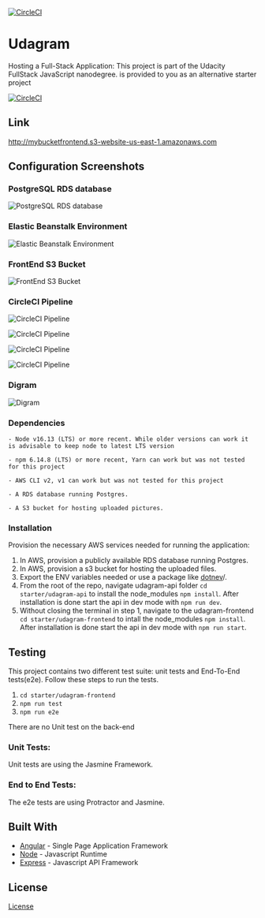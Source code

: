 
[![CircleCI](https://circleci.com/<VCS>/<ORG_NAME>/<PROJECT_NAME>.svg?style=svg&circle-token=<YOUR_STATUS_API_TOKEN>)](<LINK>)

# Udagram
Hosting a Full-Stack Application: 
This project is part of the Udacity FullStack JavaScript nanodegree. is provided to you as an alternative starter project 

[![CircleCI](https://circleci.com/gh/SarahNaif/AWS_Udagram.svg?style=shield&circle-token=3a60df13122e7128fbfa3bc502651a3ab150bee1)](<LINK>)

## Link 
http://mybucketfrontend.s3-website-us-east-1.amazonaws.com

## Configuration Screenshots


### PostgreSQL RDS database

![PostgreSQL RDS database](./documentation/images/DB-RDS.png)


### Elastic Beanstalk Environment

![Elastic Beanstalk Environment](./documentation/images/EB-health.png)

### FrontEnd S3 Bucket

![FrontEnd S3 Bucket](./documentation/images/S3-bucket.png)

### CircleCI Pipeline

![CircleCI Pipeline](./documentation/images/pipeline-1.png)

![CircleCI Pipeline](./documentation/images/Pipeline.png)

![CircleCI Pipeline](./documentation/images/pipeline-ENV.png)

![CircleCI Pipeline](./documentation/images/pipeline-structure.png)

### Digram

![Digram](./documentation/images/digram.png)




### Dependencies

```
- Node v16.13 (LTS) or more recent. While older versions can work it is advisable to keep node to latest LTS version

- npm 6.14.8 (LTS) or more recent, Yarn can work but was not tested for this project

- AWS CLI v2, v1 can work but was not tested for this project

- A RDS database running Postgres.

- A S3 bucket for hosting uploaded pictures.

```

### Installation

Provision the necessary AWS services needed for running the application:

1. In AWS, provision a publicly available RDS database running Postgres. <Place holder for link to classroom article>
1. In AWS, provision a s3 bucket for hosting the uploaded files. <Place holder for tlink to classroom article>
1. Export the ENV variables needed or use a package like [dotnev](https://www.npmjs.com/package/dotenv)/.
1. From the root of the repo, navigate udagram-api folder `cd starter/udagram-api` to install the node_modules `npm install`. After installation is done start the api in dev mode with `npm run dev`.
1. Without closing the terminal in step 1, navigate to the udagram-frontend `cd starter/udagram-frontend` to intall the node_modules `npm install`. After installation is done start the api in dev mode with `npm run start`.

## Testing

This project contains two different test suite: unit tests and End-To-End tests(e2e). Follow these steps to run the tests.

1. `cd starter/udagram-frontend`
1. `npm run test`
1. `npm run e2e`

There are no Unit test on the back-end

### Unit Tests:

Unit tests are using the Jasmine Framework.

### End to End Tests:

The e2e tests are using Protractor and Jasmine.

## Built With

- [Angular](https://angular.io/) - Single Page Application Framework
- [Node](https://nodejs.org) - Javascript Runtime
- [Express](https://expressjs.com/) - Javascript API Framework

## License

[License](LICENSE.txt)
